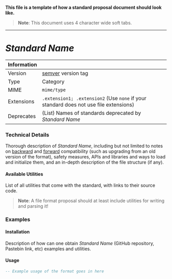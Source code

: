 **This file is a template of how a standard proposal document should look like.**

> **Note**: This document uses 4 character wide soft tabs.

---

# _Standard Name_
| Information	|																						|
|---------------|---------------------------------------------------------------------------------------|
| Version		| [semver](http://semver.org) version tag												|	
| Type			| Category																				|
| MIME			| `mime/type`																			|
| Extensions	| `.extension1; .extension2` (Use `none` if your standard does not use file extensions)	|
| Deprecates	| (List) Names of standards deprecated by _Standard Name_								|

### Technical Details
Thorough description of _Standard Name_, including but not limited to notes on [backward](https://en.wikipedia.org/wiki/Backward_compatibility) and [forward](https://en.wikipedia.org/wiki/Forward_compatibility) compatibility (such as upgrading from an old version of the format), safety measures, APIs and libraries and ways to load and initialize them, and an in-depth description of the file structure (if any).
#### Available Utilities
List of all utilities that come with the standard, with links to their source code.
> **Note**: A file format proposal should at least include utilities for writing and parsing it!

### Examples
#### Installation
Description of how can one obtain _Standard Name_ (GitHub repository, Pastebin link, etc) examples and utilities.

#### Usage
```Lua
-- Example usage of the format goes in here
```
